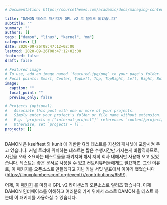 ```yaml
---
# Documentation: https://sourcethemes.com/academic/docs/managing-content/

title: "DAMON 테스트 패키지가 GPL v2 로 릴리즈 되었습니다"
subtitle: ""
summary: ""
authors: []
tags: ["damon", "linux", "kernel", "mm"]
categories: []
date: 2020-09-26T08:47:12+02:00
lastmod: 2020-09-26T08:47:12+02:00
featured: false
draft: false

# Featured image
# To use, add an image named `featured.jpg/png` to your page's folder.
# Focal points: Smart, Center, TopLeft, Top, TopRight, Left, Right, BottomLeft, Bottom, BottomRight.
image:
  caption: ""
  focal_point: ""
  preview_only: false

# Projects (optional).
#   Associate this post with one or more of your projects.
#   Simply enter your project's folder or file name without extension.
#   E.g. `projects = ["internal-project"]` references `content/project/deep-learning/index.md`.
#   Otherwise, set `projects = []`.
projects: []
---
```


DAMON 은 kselftest 와 kunit 에 기반한 여러 테스트를 자신의 패치셋에 포함시켜
두고 있습니다.  커널 트리에 위치하는 테스트는 짧은 수행시간만 가지는게
바람직하므로, 시간을 오래 소요하는 테스트들을 패키지화 해서 저희 회사 내에서만
사용해 오고 있었습니다.  테스트는 좋은 문서로 사용될 수 있고 컨트리뷰터들에게도
필요하죠.  그런 이유로, 이 패키지를 오픈소스로 만들겠다고 지난 커널 서밋
발표에서 이야기 했었습니다
(https://linuxplumbersconf.org/event/7/contributions/659/).

어제, 이 [패키지](https://github.com/damonitor/damon-tests) 를 마침내 GPL v2
라이센스의 오픈소스로 릴리즈 했습니다.  이제 DAMON 인터페이스를 이해하고
여러분의 기계 위에서 스스로 DAMON 을 테스트 하는데 이 패키지를 사용하실 수
있습니다.
